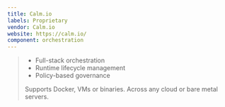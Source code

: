 ```yaml
---
title: Calm.io
labels: Proprietary
vendor: Calm.io
website: https://calm.io/
component: orchestration
---
```

> * Full-stack orchestration
> * Runtime lifecycle management
> * Policy-based governance
>
> Supports Docker, VMs or binaries. Across any cloud or bare metal servers.
